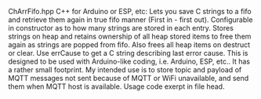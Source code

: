 ChArrFifo.hpp C++ for Arduino or ESP, etc:
			Lets you save C strings to a fifo and retrieve them again in true fifo manner (First in - first out).
                        Configurable in constructor as to how many strings are stored in each entry.
			Stores strings on heap and retains ownership of all heap stored items to free them again as
				strings are popped from fifo. Also frees all heap items on destruct or clear.
			Use errCause to get a C string describing last error cause.
			This is designed to be used with Arduino-like coding, i.e. Arduino, ESP, etc..
			It has a rather small footprint.
			My intended use is to store topic and payload of MQTT messages not sent because of MQTT or WiFi
				unavailable, and send them when MQTT host is available.
                        Usage code exerpt in file head.
